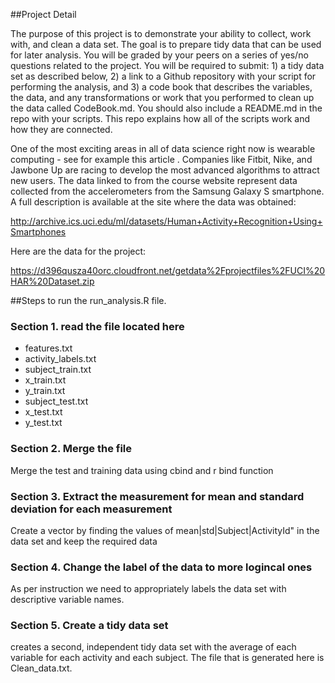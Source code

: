 
##Project Detail

The purpose of this project is to demonstrate your ability to collect, work with, and clean a data set. The goal is to prepare tidy data that can be used for later analysis. You will be graded by your peers on a series of yes/no questions related to the project. You will be required to submit: 1) a tidy data set as described below, 2) a link to a Github repository with your script for performing the analysis, and 3) a code book that describes the variables, the data, and any transformations or work that you performed to clean up the data called CodeBook.md. You should also include a README.md in the repo with your scripts. This repo explains how all of the scripts work and how they are connected.  

One of the most exciting areas in all of data science right now is wearable computing - see for example this article . Companies like Fitbit, Nike, and Jawbone Up are racing to develop the most advanced algorithms to attract new users. The data linked to from the course website represent data collected from the accelerometers from the Samsung Galaxy S smartphone. A full description is available at the site where the data was obtained: 

http://archive.ics.uci.edu/ml/datasets/Human+Activity+Recognition+Using+Smartphones 

Here are the data for the project: 

https://d396qusza40orc.cloudfront.net/getdata%2Fprojectfiles%2FUCI%20HAR%20Dataset.zip 



##Steps to run the run_analysis.R file.

### Section 1. read the file located here

- features.txt
- activity_labels.txt
- subject_train.txt
- x_train.txt
- y_train.txt
- subject_test.txt
- x_test.txt
- y_test.txt

### Section 2. Merge the file
Merge the test and training data using cbind and r bind function

### Section 3. Extract the measurement for mean and standard deviation for each measurement 
Create a vector by finding the values of mean|std|Subject|ActivityId" in the data set and keep the required data

### Section 4. Change the label of the data to more logincal ones
As per instruction we need to appropriately labels the data set with descriptive variable names. 

### Section 5. Create a tidy data set
creates a second, independent tidy data set with the average of each variable for each activity and each subject. The file that is generated here is Clean_data.txt.
